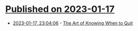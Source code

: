 # [Published on 2023-01-17](index.md)

* [2023-01-17, 23:04:06](https://news.ycombinator.com/item?id=34420789) - [The Art of Knowing When to Quit](https://blog.jim-nielsen.com/2023/art-of-knowing-when-to-quit/)
